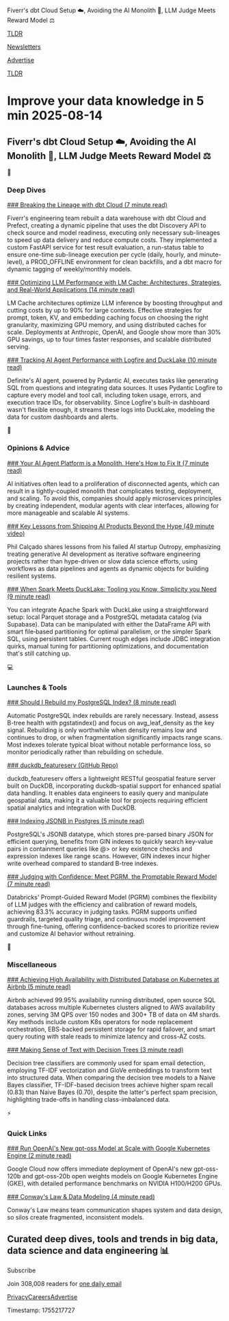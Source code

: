 Fiverr's dbt Cloud Setup ☁️, Avoiding the AI Monolith 🤖, LLM Judge Meets Reward Model ⚖️

[TLDR](/)

[Newsletters](/newsletters)

[Advertise](https://advertise.tldr.tech/)

[TLDR](/)

# Improve your data knowledge in 5 min 2025-08-14

## Fiverr's dbt Cloud Setup ☁️, Avoiding the AI Monolith 🤖, LLM Judge Meets Reward Model ⚖️

📱

### Deep Dives

[### Breaking the Lineage with dbt Cloud (7 minute read)](https://medium.com/fiverr-engineering/breaking-the-lineage-with-dbt-cloud-bcd8babb16b3?utm_source=tldrdata)

Fiverr's engineering team rebuilt a data warehouse with dbt Cloud and Prefect, creating a dynamic pipeline that uses the dbt Discovery API to check source and model readiness, executing only necessary sub-lineages to speed up data delivery and reduce compute costs. They implemented a custom FastAPI service for test result evaluation, a run-status table to ensure one-time sub-lineage execution per cycle (daily, hourly, and minute-level), a PROD\_OFFLINE environment for clean backfills, and a dbt macro for dynamic tagging of weekly/monthly models.

[### Optimizing LLM Performance with LM Cache: Architectures, Strategies, and Real-World Applications (14 minute read)](https://hackernoon.com/optimizing-llm-performance-with-lm-cache-architectures-strategies-and-real-world-applications?utm_source=tldrdata)

LM Cache architectures optimize LLM inference by boosting throughput and cutting costs by up to 90% for large contexts. Effective strategies for prompt, token, KV, and embedding caching focus on choosing the right granularity, maximizing GPU memory, and using distributed caches for scale. Deployments at Anthropic, OpenAI, and Google show more than 30% GPU savings, up to four times faster responses, and scalable distributed serving.

[### Tracking AI Agent Performance with Logfire and DuckLake (10 minute read)](https://www.definite.app/blog/ai-agent-analytics-with-logfire-and-ducklake?utm_source=tldrdata)

Definite's AI agent, powered by Pydantic AI, executes tasks like generating SQL from questions and integrating data sources. It uses Pydantic Logfire to capture every model and tool call, including token usage, errors, and execution trace IDs, for observability. Since Logfire's built-in dashboard wasn't flexible enough, it streams these logs into DuckLake, modeling the data for custom dashboards and alerts.

🚀

### Opinions & Advice

[### Your AI Agent Platform is a Monolith. Here's How to Fix It (7 minute read)](https://techstrong.ai/agentic-ai/your-ai-agent-platform-is-a-monolith-heres-how-to-fix-it/?utm_source=tldrdata)

AI initiatives often lead to a proliferation of disconnected agents, which can result in a tightly-coupled monolith that complicates testing, deployment, and scaling. To avoid this, companies should apply microservices principles by creating independent, modular agents with clear interfaces, allowing for more manageable and scalable AI systems.

[### Key Lessons from Shipping AI Products Beyond the Hype (49 minute video)](https://www.infoq.com/presentations/microservices-ai-systems/?utm_source=tldrdata)

Phil Calçado shares lessons from his failed AI startup Outropy, emphasizing treating generative AI development as iterative software engineering projects rather than hype-driven or slow data science efforts, using workflows as data pipelines and agents as dynamic objects for building resilient systems.

[### When Spark Meets DuckLake: Tooling you Know, Simplicity you Need (9 minute read)](https://motherduck.com/blog/spark-ducklake-getting-started/?utm_source=tldrdata)

You can integrate Apache Spark with DuckLake using a straightforward setup: local Parquet storage and a PostgreSQL metadata catalog (via Supabase). Data can be manipulated with either the DataFrame API with smart file‑based partitioning for optimal parallelism, or the simpler Spark SQL, using persistent tables. Current rough edges include JDBC integration quirks, manual tuning for partitioning optimizations, and documentation that's still catching up.

💻

### Launches & Tools

[### Should I Rebuild my PostgreSQL Index? (8 minute read)](https://www.cybertec-postgresql.com/en/should-i-rebuild-my-postgresql-index/?utm_source=tldrdata)

Automatic PostgreSQL index rebuilds are rarely necessary. Instead, assess B-tree health with pgstatindex() and focus on avg\_leaf\_density as the key signal. Rebuilding is only worthwhile when density remains low and continues to drop, or when fragmentation significantly impacts range scans. Most indexes tolerate typical bloat without notable performance loss, so monitor periodically rather than rebuilding on schedule.

[### duckdb\_featureserv (GitHub Repo)](https://github.com/tobilg/duckdb_featureserv?utm_source=tldrdata)

duckdb\_featureserv offers a lightweight RESTful geospatial feature server built on DuckDB, incorporating duckdb-spatial support for enhanced spatial data handling. It enables data engineers to easily query and manipulate geospatial data, making it a valuable tool for projects requiring efficient spatial analytics and integration with DuckDB.

[### Indexing JSONB in Postgres (5 minute read)](https://www.crunchydata.com/blog/indexing-jsonb-in-postgres?utm_source=tldrdata)

PostgreSQL's JSONB datatype, which stores pre-parsed binary JSON for efficient querying, benefits from GIN indexes to quickly search key-value pairs in containment queries like @> or key existence checks and expression indexes like range scans. However, GIN indexes incur higher write overhead compared to standard B-tree indexes.

[### Judging with Confidence: Meet PGRM, the Promptable Reward Model (7 minute read)](https://www.databricks.com/blog/judging-confidence-meet-pgrm-promptable-reward-model?utm_source=tldrdata)

Databricks' Prompt-Guided Reward Model (PGRM) combines the flexibility of LLM judges with the efficiency and calibration of reward models, achieving 83.3% accuracy in judging tasks. PGRM supports unified guardrails, targeted quality triage, and continuous model improvement through fine-tuning, offering confidence-backed scores to prioritize review and customize AI behavior without retraining.

🎁

### Miscellaneous

[### Achieving High Availability with Distributed Database on Kubernetes at Airbnb (5 minute read)](https://airbnb.tech/infrastructure/achieving-high-availability-with-distributed-database-on-kubernetes-at-airbnb/?utm_source=tldrdata)

Airbnb achieved 99.95% availability running distributed, open source SQL databases across multiple Kubernetes clusters aligned to AWS availability zones, serving 3M QPS over 150 nodes and 300+ TB of data on 4M shards. Key methods include custom K8s operators for node replacement orchestration, EBS-backed persistent storage for rapid failover, and smart query routing with stale reads to minimize latency and cross-AZ costs.

[### Making Sense of Text with Decision Trees (3 minute read)](https://machinelearningmastery.com/making-sense-of-text-with-decision-trees/?utm_source=tldrdata)

Decision tree classifiers are commonly used for spam email detection, employing TF-IDF vectorization and GloVe embeddings to transform text into structured data. When comparing the decision tree models to a Naive Bayes classifier, TF-IDF-based decision trees achieve higher spam recall (0.83) than Naive Bayes (0.70), despite the latter's perfect spam precision, highlighting trade-offs in handling class-imbalanced data.

⚡️

### Quick Links

[### Run OpenAI's New gpt-oss Model at Scale with Google Kubernetes Engine (2 minute read)](https://cloud.google.com/blog/products/containers-kubernetes/run-openais-new-gpt-oss-model-at-scale-with-gke/?utm_source=tldrdata)

Google Cloud now offers immediate deployment of OpenAI's new gpt-oss-120b and gpt-oss-20b open weights models on Google Kubernetes Engine (GKE), with detailed performance benchmarks on NVIDIA H100/H200 GPUs.

[### Conway's Law & Data Modeling (4 minute read)](https://practicaldatamodeling.substack.com/p/conways-law-and-data-modeling?utm_source=tldrdata)

Conway's Law means team communication shapes system and data design, so silos create fragmented, inconsistent models.

## Curated deep dives, tools and trends in big data, data science and data engineering 📊

Subscribe

Join 308,008 readers for [one daily email](/api/latest/data)

[Privacy](/privacy)[Careers](https://jobs.ashbyhq.com/tldr.tech)[Advertise](/data/advertise)

Timestamp: 1755217727